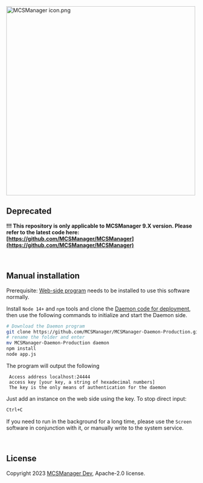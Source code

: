 <img src="https://public-link.oss-cn-shenzhen.aliyuncs.com/mcsm_picture/logo.png" alt="MCSManager icon.png" width="500px" />


## Deprecated

**!!! This repository is only applicable to MCSManager 9.X version. Please refer to the latest code here: [https://github.com/MCSManager/MCSManager](https://github.com/MCSManager/MCSManager)**


<br />

## Manual installation

Prerequisite: [Web-side program](https://github.com/MCSManager/MCSManager-Web-Production) needs to be installed to use this software normally.

Install `Node 14+` and `npm` tools and clone the [Daemon code for deployment](https://gitee.com/mcsmanager/MCSManager-Daemon-Production), then use the following commands to initialize and start the Daemon side.

```bash
# Download the Daemon program
git clone https://github.com/MCSManager/MCSManager-Daemon-Production.git
# rename the folder and enter
mv MCSManager-Daemon-Production daemon
npm install
node app.js
````

The program will output the following

````log
 Access address localhost:24444
 access key [your key, a string of hexadecimal numbers]
 The key is the only means of authentication for the daemon
````

Just add an instance on the web side using the key.
To stop direct input:

```bash
Ctrl+C
````

If you need to run in the background for a long time, please use the `Screen` software in conjunction with it, or manually write to the system service.

<br />


## License

Copyright 2023 [MCSManager Dev](https://github.com/mcsmanager), Apache-2.0 license.



